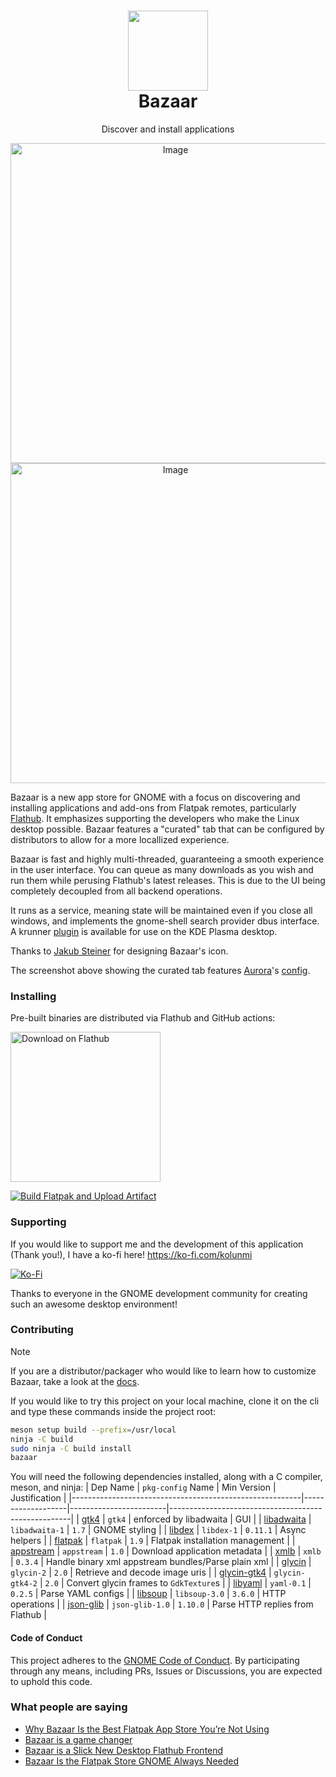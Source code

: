 <h1 align="center">
<img src="data/icons/hicolor/scalable/apps/io.github.kolunmi.Bazaar.svg" width="128" height="128" />
<br/>
Bazaar
</h1>

<p align="center">Discover and install applications</p>

<div align="center">
<img height="512" alt="Image" src="https://github.com/user-attachments/assets/6e2a3f5b-1a92-47ce-89b4-61864a452fd5" />
</div>

<div align="center">
<img height="512" alt="Image" src="https://github.com/user-attachments/assets/0a149911-7edb-48c4-84e7-d4e64be80c0d" />
</div>

Bazaar is a new app store for GNOME with a focus on discovering and
installing applications and add-ons from Flatpak remotes, particularly
[Flathub](https://flathub.org/). It emphasizes supporting the
developers who make the Linux desktop possible. Bazaar features a
"curated" tab that can be configured by distributors to allow for a
more locallized experience.

Bazaar is fast and highly multi-threaded, guaranteeing a smooth
experience in the user interface. You can queue as many downloads as 
you wish and run them while perusing Flathub's latest releases. 
This is due to the UI being completely decoupled from all backend operations.

It runs as a service, meaning state will be maintained even if you
close all windows, and implements the gnome-shell search provider dbus
interface. A krunner
[plugin](https://github.com/ublue-os/krunner-bazaar) is available for
use on the KDE Plasma desktop.

Thanks to [Jakub Steiner](http://jimmac.eu) for designing Bazaar's
icon.

The screenshot above showing the curated tab features
[Aurora](https://getaurora.dev/en)'s
[config](https://github.com/ublue-os/aurora/blob/9e66ef4f4624afa96fd6050f096c835ef0f81ad9/system_files/shared/usr/share/ublue-os/bazaar/config.yaml).

### Installing

Pre-built binaries are distributed via Flathub and GitHub actions:

<a href='https://flathub.org/apps/details/io.github.kolunmi.Bazaar'><img width='240' alt='Download on Flathub' src='https://flathub.org/assets/badges/flathub-badge-en.png'/></a>

[![Build Flatpak and Upload Artifact](https://github.com/kolunmi/bazaar/actions/workflows/build-flatpak.yml/badge.svg)](https://github.com/kolunmi/bazaar/actions/workflows/build-flatpak.yml)

### Supporting

If you would like to support me and the development of this
application (Thank you!), I have a ko-fi here! <https://ko-fi.com/kolunmi> 

[![Ko-Fi](https://img.shields.io/badge/Ko--fi-F16061?style=for-the-badge&logo=ko-fi&logoColor=white)](https://ko-fi.com/kolunmi)

Thanks to everyone in the GNOME development community for creating
such an awesome desktop environment!

### Contributing

> [!NOTE]
> If you are a distributor/packager who would like to learn how to
customize Bazaar, take a look at the [docs](/docs/overview.org).

If you would like to try this project on your local machine, clone it
on the cli and type these commands inside the project root:

```sh
meson setup build --prefix=/usr/local
ninja -C build
sudo ninja -C build install
bazaar
```

You will need the following dependencies installed, along with a C compiler, meson, and ninja:
| Dep Name                                                | `pkg-config` Name | Min Version            | Justification                                       |
|---------------------------------------------------------|-------------------|------------------------|-----------------------------------------------------|
| [gtk4](https://gitlab.gnome.org/GNOME/gtk/)             | `gtk4`            | enforced by libadwaita | GUI                                                 |
| [libadwaita](https://gitlab.gnome.org/GNOME/libadwaita) | `libadwaita-1`    | `1.7`                  | GNOME styling                                       |
| [libdex](https://gitlab.gnome.org/GNOME/libdex)         | `libdex-1`        | `0.11.1`               | Async helpers                                       |
| [flatpak](https://github.com/flatpak/flatpak)           | `flatpak`         | `1.9`                  | Flatpak installation management                     |
| [appstream](https://github.com/ximion/appstream)        | `appstream`       | `1.0`                  | Download application metadata                       |
| [xmlb](https://github.com/hughsie/libxmlb)              | `xmlb`            | `0.3.4`                | Handle binary xml appstream bundles/Parse plain xml |
| [glycin](https://gitlab.gnome.org/GNOME/glycin)         | `glycin-2`        | `2.0`                  | Retrieve and decode image uris                      |
| [glycin-gtk4](https://gitlab.gnome.org/GNOME/glycin)    | `glycin-gtk4-2`   | `2.0`                  | Convert glycin frames to `GdkTexture`s              |
| [libyaml](https://github.com/yaml/libyaml)              | `yaml-0.1`        | `0.2.5`                | Parse YAML configs                                  |
| [libsoup](https://gitlab.gnome.org/GNOME/libsoup)       | `libsoup-3.0`     | `3.6.0`                | HTTP operations                                     |
| [json-glib](https://gitlab.gnome.org/GNOME/json-glib)   | `json-glib-1.0`   | `1.10.0`               | Parse HTTP replies from Flathub                     |


#### Code of Conduct

This project adheres to the [GNOME Code of Conduct](https://conduct.gnome.org/). By participating through any means, including PRs, Issues or Discussions, you are expected to uphold this code.

### What people are saying

- [Why Bazaar Is the Best Flatpak App Store You’re Not Using](https://fossforce.com/2025/10/why-bazaar-is-the-best-flatpak-app-store-youre-not-using/)
- [Bazaar is a game changer](https://gardinerbryant.com/linux-software-management-is-about-to-change-with-bazaar/)
- [Bazaar is a Slick New Desktop Flathub Frontend](https://www.omgubuntu.co.uk/2025/08/bazaar-new-flatpak-app-store-gnome-linux)
- [Bazaar Is the Flatpak Store GNOME Always Needed](https://linuxiac.com/bazaar-is-the-flatpak-store-gnome-always-needed/)
